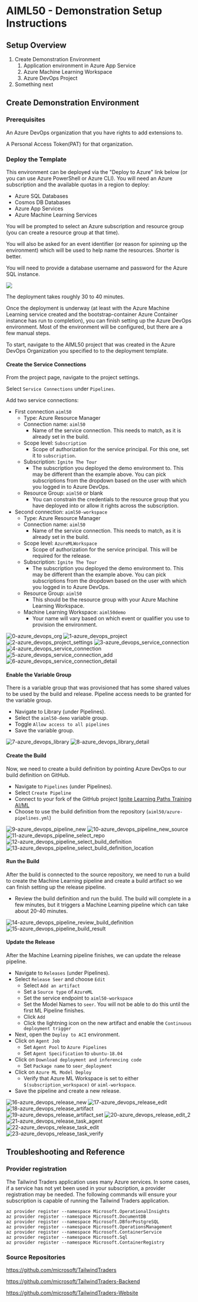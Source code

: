 # AIML50 - Demonstration Setup Instructions

## Setup Overview

1. Create Demonstration Environment
    1. Application environment in Azure App Service
    1. Azure Machine Learning Workspace
    1. Azure DevOps Project
1. Something next

## Create Demonstration Environment

### Prerequisites

An Azure DevOps organization that you have rights to add extensions to.

A Personal Access Token(PAT) for that organization.

### Deploy the Template

This environment can be deployed via the "Deploy to Azure" link below (or you can use Azure PowerShell or Azure CLI).  You will need an Azure subscription and the available quotas in a region to deploy:

* Azure SQL Databases
* Cosmos DB Databases
* Azure App Services
* Azure Machine Learning Services

You will be prompted to select an Azure subscription and resource group (you can create a resource group at that time).

You will also be asked for an event identifier (or reason for spinning up the environment) which will be used to help name the resources.  Shorter is better.

You will need to provide a database username and password for the Azure SQL instance.

<a href="https://portal.azure.com/#create/Microsoft.Template/uri/https%3a%2f%2fraw.githubusercontent.com%2fmicrosoft%2fignite-learning-paths-training-aiml%2fmaster%2faiml50%2ftemplate%2fazuredeploy.json" target="_blank">
    <img src="http://azuredeploy.net/deploybutton.png"/>
</a>

The deployment takes roughly 30 to 40 minutes.

Once the deployment is underway (at least with the Azure Machine Learning service created and the bootstrap-container Azure Container instance has run to completion), you can finish setting up the Azure DevOps environment.  Most of the environment will be configured, but there are a few manual steps.

To start, navigate to the AIML50 project that was created in the Azure DevOps Organization you specified to to the deployment template.

#### Create the Service Connections

From the project page, navigate to the project settings.

Select `Service Connections` under `Pipelines`.

Add two service connections:

* First connection `aiml50`
    * Type: Azure Resource Manager
    * Connection name: `aiml50`
        * Name of the service connection. This needs to match, as it is already set in the build.
    * Scope level: `Subscription`
        * Scope of authorization for the service principal. For this one, set it to `subscription`.
    * Subscription: `Ignite The Tour`
        * The subscription you deployed the demo environment to. This may be different than the example above. You can pick subscriptions from the dropdown based on the user with which you logged in to Azure DevOps.
    * Resource Group: `aiml50` or blank
        * You can constrain the credentials to the resource group that you have deployed into or allow it rights across the subscription.
* Second connection: `aiml50-workspace`
    * Type: Azure Resource Manager
    * Connection name: `aiml50`
        * Name of the service connection. This needs to match, as it is already set in the build.
    * Scope level: `AzureMLWorkspace`
        * Scope of authorization for the service principal. This will be required for the release.
    * Subscription: `Ignite The Tour`
        * The subscription you deployed the demo environment to. This may be different than the example above. You can pick subscriptions from the dropdown based on the user with which you logged in to Azure DevOps.
    * Resource Group: `aiml50`
        * This should be the resource group with your Azure Machine Learning Workspace.
    * Machine Learning Workspace: `aiml50demo`
        * Your name will vary based on which event or qualifier you use to provision the environment.

![0-azure_devops_org](./images/0-azure_devops_org.png)
![1-azure_devops_project](./images/1-azure_devops_project.png)
![2-azure_devops_project_settings](./images/2-azure_devops_project_settings.png)
![3-azure_devops_service_connection](./images/3-azure_devops_service_connection.png)
![4-azure_devops_service_connection](./images/4-azure_devops_service_connection.png)
![5-azure_devops_service_connection_add](./images/5-azure_devops_service_connection_add.png)
![6-azure_devops_service_connection_detail](./images/6-azure_devops_service_connection_detail.png)


#### Enable the Variable Group

There is a variable group that was provisioned that has some shared values to be used by the build and release.  Pipeline access needs to be granted for the variable group.

* Navigate to Library (under Pipelines).
* Select the `aiml50-demo` variable group.
* Toggle `Allow access to all pipelines`
* Save the variable group.

![7-azure_devops_library](./images/7-azure_devops_library.png)
![8-azure_devops_library_detail](./images/8-azure_devops_library_detail.png)

#### Create the Build

Now, we need to create a build definition by pointing Azure DevOps to our build definition on GitHub.

* Navigate to `Pipelines` (under Pipelines).
* Select `Create Pipeline`
* Connect to your fork of the GitHub project [Ignite Learning Paths Training AI/ML](https://github.com/microsoft/ignite-learning-paths-training-aiml)
* Choose to use the build definition from the repository (`aiml50/azure-pipelines.yml`)

![9-azure_devops_pipeline_new](./images/9-azure_devops_pipeline_new.png)
![10-azure_devops_pipeline_new_source](./images/10-azure_devops_pipeline_new_source.png)
![11-azure_devops_pipeline_select_repo](./images/11-azure_devops_pipeline_select_repo.png)
![12-azure_devops_pipeline_select_build_definition](./images/12-azure_devops_pipeline_select_build_definition.png)
![13-azure_devops_pipeline_select_build_definition_location](./images/13-azure_devops_pipeline_select_build_definition_location.png)

#### Run the Build

After the build is connected to the source repository, we need to run a build to create the Machine Learning pipeline and create a build artifact so we can finish setting up the release pipeline.

* Review the build definition and run the build. The build will complete in a few minutes, but it triggers a Machine Learning pipeline which can take about 20-40 minutes.

![14-azure_devops_pipeline_review_build_definition](./images/14-azure_devops_pipeline_review_build_definition.png)
![15-azure_devops_pipeline_build_result](./images/15-azure_devops_pipeline_build_result.png)

#### Update the Release

After the Machine Learning pipeline finishes, we can update the release pipeline.

*  Navigate to `Releases` (under Pipelines).
* Select `Release Seer` and choose `Edit`
    * Select `Add an artifact`
    * Set a `Source type` of `AzureML`
    * Set the service endpoint to `aiml50-workspace`
    * Set the Model Names to `seer`.  You will not be able to do this until the first ML Pipeline finishes.
    * Click `Add`
    * Click the lightning icon on the new artifact and enable the `Continuous deployment trigger`
* Next, open the `Deploy to ACI` environment.
* Click on `Agent Job`
    * Set `Agent Pool` to `Azure Pipelines`
    * Set `Agent Specification` to `ubuntu-18.04`
* Click on `Download deployment and inferencing code`
    * Set `Package name` to `seer_deployment`
* Click on `Azure ML Model Deploy`
    * Verify that Azure ML Workspace is set to either `$(subscription_workspace)` or `aiml-workspace`.
* Save the pipeline and create a new release.

![16-azure_devops_release_new](./images/16-azure_devops_release_new.png)
![17-azure_devops_release_edit](./images/17-azure_devops_release_edit.png)
![18-azure_devops_release_artifact](./images/18-azure_devops_release_artifact.png)
![19-azure_devops_release_artifact_set](./images/19-azure_devops_release_artifact_set.png)
![20-azure_devops_release_edit_2](./images/20-azure_devops_release_edit_2.png)
![21-azure_devops_release_task_agent](./images/21-azure_devops_release_task_agent.png)
![22-azure_devops_release_task_edit](./images/22-azure_devops_release_task_edit.png)
![23-azure_devops_release_task_verify](./images/23-azure_devops_release_task_verify.png)

## Troubleshooting and Reference

### Provider registration

The Tailwind Traders application uses many Azure services. In some cases, if a service has not yet been used in your subscription, a provider registration may be needed. The following commands will ensure your subscription is capable of running the Tailwind Traders application.

```
az provider register --namespace Microsoft.OperationalInsights
az provider register --namespace Microsoft.DocumentDB
az provider register --namespace Microsoft.DBforPostgreSQL
az provider register --namespace Microsoft.OperationsManagement
az provider register --namespace Microsoft.ContainerService
az provider register --namespace Microsoft.Sql
az provider register --namespace Microsoft.ContainerRegistry
```

### Source Repositories

https://github.com/microsoft/TailwindTraders

https://github.com/microsoft/TailwindTraders-Backend

https://github.com/microsoft/TailwindTraders-Website
